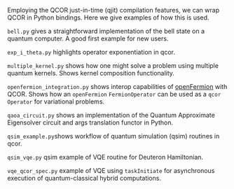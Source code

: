 Employing the QCOR just-in-time (qjit) compilation features, we can wrap QCOR in Python bindings. Here we give examples of how this is used.

`bell.py` gives a straightforward implementation of the bell state on a quantum computer. A good first example for new users.

`exp_i_theta.py` highlights operator exponentiation in qcor.

`multiple_kernel.py` shows how one might solve a problem using multiple quantum kernels. Shows kernel composition functionality.
 
`openfermion_integration.py` shows interop capabilities of [openFermion](https://github.com/quantumlib/OpenFermion) with QCOR. Shows how an `openFermion` `FermionOperator` can be used as a `qcor` `Operator` for variational problems.   

`qaoa_circuit.py` shows an implementation of the Quantum Approximate Eigensolver circuit and args translation functor in Python.

`qsim_example.py`shows workflow of quantum simulation (qsim) routines in qcor.

`qsim_vqe.py` qsim example of VQE routine for Deuteron Hamiltonian.

`vqe_qcor_spec.py` example of VQE using `taskInitiate` for asynchronous execution of quantum-classical hybrid computations. 